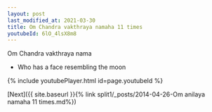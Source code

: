 ```yaml
---
layout: post
last_modified_at: 2021-03-30
title: Om Chandra vakthraya namaha 11 times
youtubeId: 6lO_4lsX8m8
---
```

 
 
Om Chandra vakthraya nama 
 
 -  Who has a face resembling the moon 
 
  
 
  
 
 
 
 
 
 


{% include youtubePlayer.html id=page.youtubeId %}
 
[Next]({{ site.baseurl }}{% link  split1/_posts/2014-04-26-Om anilaya namaha 11 times.md%})
 
